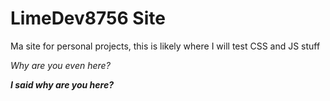 # LimeDev8756 Site
Ma site for personal projects, this is likely where I will test CSS and JS stuff

*Why are you even here?*

***I said why are you here?***
